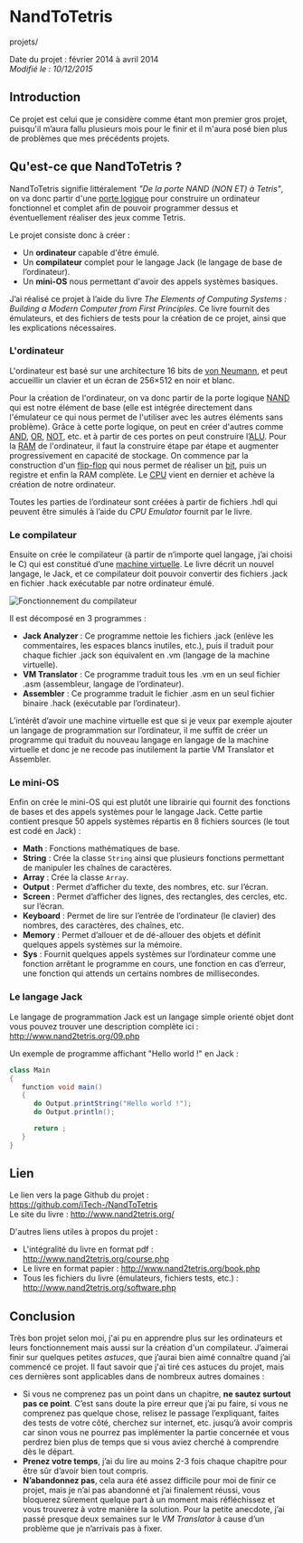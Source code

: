 NandToTetris
====
projets/

Date du projet : février 2014 à avril 2014  
*Modifié le : 10/12/2015*

## Introduction

Ce projet est celui que je considère comme étant mon premier gros projet, puisqu'il m’aura fallu plusieurs mois pour le finir et il m'aura posé bien plus de problèmes que mes précédents projets.

## Qu'est-ce que NandToTetris ?

NandToTetris signifie littéralement *"De la porte NAND (NON ET) à Tetris"*, on va donc partir d'une [porte logique](https://en.wikipedia.org/wiki/Logic_gate) pour construire un ordinateur fonctionnel et complet afin de pouvoir programmer dessus et éventuellement réaliser des jeux comme Tetris.

Le projet consiste donc à créer :

- Un **ordinateur** capable d'être émulé.
- Un **compilateur** complet pour le langage Jack (le langage de base de l’ordinateur).
- Un **mini-OS** nous permettant d'avoir des appels systèmes basiques.

J’ai réalisé ce projet à l’aide du livre *The Elements of Computing Systems : Building a Modern Computer from First Principles*. Ce livre fournit des émulateurs, et des fichiers de tests pour la création de ce projet, ainsi que les explications nécessaires.

### L'ordinateur

L'ordinateur est basé sur une architecture 16 bits de [von Neumann](https://en.wikipedia.org/wiki/Von_Neumann_architecture), et peut accueillir un clavier et un écran de 256×512 en noir et blanc.

Pour la création de l'ordinateur, on va donc partir de la porte logique [NAND](https://en.wikipedia.org/wiki/NAND_gate) qui est notre élément de base (elle est intégrée directement dans l'émulateur ce qui nous permet de l'utiliser avec les autres éléments sans problème). Grâce à cette porte logique, on peut en créer d'autres comme [AND](https://en.wikipedia.org/wiki/AND_gate), [OR](https://en.wikipedia.org/wiki/OR_gate), [NOT](https://en.wikipedia.org/wiki/Inverter_%28logic_gate%29), etc. et à partir de ces portes on peut construire l’[ALU](https://en.wikipedia.org/wiki/Arithmetic_logic_unit). Pour la [RAM](https://en.wikipedia.org/wiki/Random-access_memory) de l'ordinateur, il faut la construire étape par étape et augmenter progressivement en capacité de stockage. On commence par la construction d'un [flip-flop](https://en.wikipedia.org/wiki/Flip-flop_%28electronics%29) qui nous permet de réaliser un [bit](https://en.wikipedia.org/wiki/Bit), puis un registre et enfin la RAM complète. Le [CPU](https://en.wikipedia.org/wiki/Central_processing_unit) vient en dernier et achève la création de notre ordinateur.

Toutes les parties de l’ordinateur sont créées à partir de fichiers .hdl qui peuvent être simulés à l’aide du *CPU Emulator* fournit par le livre.

### Le compilateur

Ensuite on crée le compilateur (à partir de n’importe quel langage, j’ai choisi le C) qui est constitué d’une [machine virtuelle](https://en.wikipedia.org/wiki/Virtual_machine). Le livre décrit un nouvel langage, le Jack, et ce compilateur doit pouvoir convertir des fichiers .jack en fichier .hack exécutable par notre ordinateur émulé.

![Fonctionnement du compilateur](//static.napnac.ga/img/projets/nandtotetris/schema_compilateur.png)

Il est décomposé en 3 programmes :

- **Jack Analyzer** : Ce programme nettoie les fichiers .jack (enlève les commentaires, les espaces blancs inutiles, etc.), puis il traduit pour chaque fichier .jack son équivalent en .vm (langage de la machine virtuelle).
- **VM Translator** : Ce programme traduit tous les .vm en un seul fichier .asm (assembleur, langage de l’ordinateur).
- **Assembler** : Ce programme traduit le fichier .asm en un seul fichier binaire .hack (exécutable par l’ordinateur).

L’intérêt d’avoir une machine virtuelle est que si je veux par exemple ajouter un langage de programmation sur l’ordinateur, il me suffit de créer un programme qui traduit du nouveau langage en langage de la machine virtuelle et donc je ne recode pas inutilement la partie VM Translator et Assembler.

### Le mini-OS

Enfin on crée le mini-OS qui est plutôt une librairie qui fournit des fonctions de bases et des appels systèmes pour le langage Jack. Cette partie contient presque 50 appels systèmes répartis en 8 fichiers sources (le tout est codé en Jack) :

- **Math** : Fonctions mathématiques de base.
- **String** : Crée la classe `String` ainsi que plusieurs fonctions permettant de manipuler les chaînes de caractères.
- **Array** : Crée la classe `Array`.
- **Output** : Permet d’afficher du texte, des nombres, etc. sur l’écran.
- **Screen** : Permet d’afficher des lignes, des rectangles, des cercles, etc. sur l’écran.
- **Keyboard** : Permet de lire sur l’entrée de l’ordinateur (le clavier) des nombres, des caractères, des chaînes, etc.
- **Memory** : Permet d’allouer et de dé-allouer des objets et définit quelques appels systèmes sur la mémoire.
- **Sys** : Fournit quelques appels systèmes sur l’ordinateur comme une fonction arrêtant le programme en cours, une fonction en cas d’erreur, une fonction qui attends un certains nombres de millisecondes.


### Le langage Jack

Le langage de programmation Jack est un langage simple orienté objet dont vous pouvez trouver une description complète ici : <http://www.nand2tetris.org/09.php>

Un exemple de programme affichant "Hello world !" en Jack :

```java
class Main
{
   function void main()
   {
      do Output.printString("Hello world !");
      do Output.println();

      return ;
   }
}
```

## Lien

Le lien vers la page Github du projet : <https://github.com/iTech-/NandToTetris>  
Le site du livre : <http://www.nand2tetris.org/>

D'autres liens utiles à propos du projet :

- L'intégralité du livre en format pdf : <http://www.nand2tetris.org/course.php>
- Le livre en format papier : <http://www.nand2tetris.org/book.php>
- Tous les fichiers du livre (émulateurs, fichiers tests, etc.) : <http://www.nand2tetris.org/software.php>

## Conclusion

Très bon projet selon moi, j'ai pu en apprendre plus sur les ordinateurs et leurs fonctionnement mais aussi sur la création d'un compilateur. J’aimerai finir sur quelques petites *astuces*, que j’aurai bien aimé connaître quand j’ai commencé ce projet. Il faut savoir que j'ai tiré ces astuces du projet, mais ces dernières sont applicables dans de nombreux autres domaines :

- Si vous ne comprenez pas un point dans un chapitre, **ne sautez surtout pas ce point**. C’est sans doute la pire erreur que j’ai pu faire, si vous ne comprenez pas quelque chose, relisez le passage l’expliquant, faites des tests de votre côté, cherchez sur internet, etc. jusqu’à avoir compris car sinon vous ne pourrez pas implémenter la partie concernée et vous perdrez bien plus de temps que si vous aviez cherché à comprendre dès le départ.
- **Prenez votre temps**, j’ai du lire au moins 2-3 fois chaque chapitre pour être sûr d’avoir bien tout compris.
- **N’abandonnez pas**, cela aura été assez difficile pour moi de finir ce projet, mais je n’ai pas abandonné et j’ai finalement réussi, vous bloquerez sûrement quelque part à un moment mais réfléchissez et vous trouverez à votre manière la solution. Pour la petite anecdote, j’ai passé presque deux semaines sur le *VM Translator* à cause d’un problème que je n’arrivais pas à fixer.
